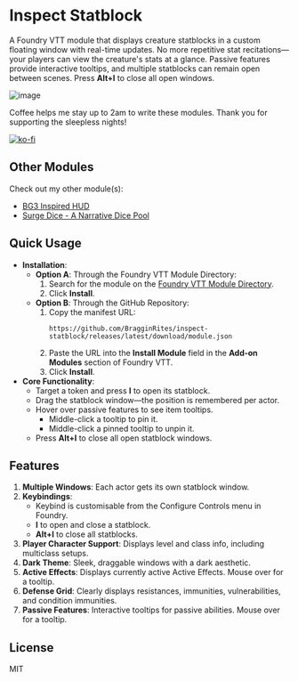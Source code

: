 # Inspect Statblock

A Foundry VTT module that displays creature statblocks in a custom floating window with real-time updates. No more repetitive stat recitations—your players can view the creature's stats at a glance. Passive features provide interactive tooltips, and multiple statblocks can remain open between scenes. Press **Alt+I** to close all open windows.

![image](https://github.com/user-attachments/assets/46e4c6bd-c967-4c21-91e1-df7280dae570)

Coffee helps me stay up to 2am to write these modules. Thank you for supporting the sleepless nights!

[![ko-fi](https://ko-fi.com/img/githubbutton_sm.svg)](https://ko-fi.com/bragginrites)

## Other Modules

Check out my other module(s):

- [BG3 Inspired HUD](https://github.com/BragginRites/bg3-inspired-hotbar)
- [Surge Dice - A Narrative Dice Pool](https://github.com/BragginRites/surge-dice)

## Quick Usage

- **Installation**:
  - **Option A**: Through the Foundry VTT Module Directory:
    1. Search for the module on the [Foundry VTT Module Directory](https://foundryvtt.com/packages/inspect-statblock/).
    2. Click **Install**.
  - **Option B**: Through the GitHub Repository:
    1. Copy the manifest URL:
       ```
       https://github.com/BragginRites/inspect-statblock/releases/latest/download/module.json
       ```
    2. Paste the URL into the **Install Module** field in the **Add-on Modules** section of Foundry VTT.
    3. Click **Install**.
- **Core Functionality**:
  - Target a token and press **I** to open its statblock.
  - Drag the statblock window—the position is remembered per actor.
  - Hover over passive features to see item tooltips.  
    - Middle-click a tooltip to pin it.
    - Middle-click a pinned tooltip to unpin it.
  - Press **Alt+I** to close all open statblock windows.

## Features

1. **Multiple Windows**: Each actor gets its own statblock window.
2. **Keybindings**:
   - Keybind is customisable from the Configure Controls menu in Foundry.
   - **I** to open and close a statblock.
   - **Alt+I** to close all statblocks.
3. **Player Character Support**: Displays level and class info, including multiclass setups.
4. **Dark Theme**: Sleek, draggable windows with a dark aesthetic.
5. **Active Effects**: Displays currently active Active Effects. Mouse over for a tooltip.
6. **Defense Grid**: Clearly displays resistances, immunities, vulnerabilities, and condition immunities.
7. **Passive Features**: Interactive tooltips for passive abilities. Mouse over for a tooltip.

## License

MIT
